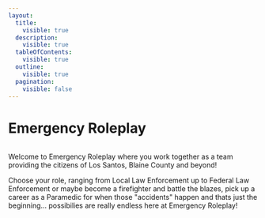 ```yaml
---
layout:
  title:
    visible: true
  description:
    visible: true
  tableOfContents:
    visible: true
  outline:
    visible: true
  pagination:
    visible: false
---
```


# Emergency Roleplay

<figure><img src="../.gitbook/assets/wip_page.jpg" alt=""><figcaption></figcaption></figure>

Welcome to Emergency Roleplay where you work together as a team providing the citizens of Los Santos, Blaine County and beyond!

Choose your role, ranging from Local Law Enforcement up to Federal Law Enforcement or maybe become a firefighter and battle the blazes, pick up a career as a Paramedic for when those "accidents" happen and thats just the beginning... possibilies are really endless here at Emergency Roleplay!
